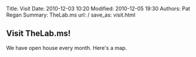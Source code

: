 Title: Visit
Date: 2010-12-03 10:20
Modified: 2010-12-05 19:30
Authors: Pat Regan
Summary: TheLab.ms
url: /
save_as: visit.html

## Visit TheLab.ms!

We have open house every month. Here's a map.